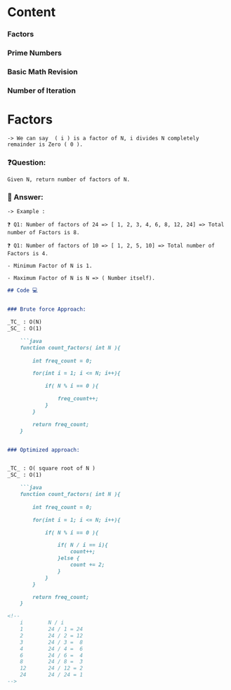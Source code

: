 # Content

### Factors
### Prime Numbers
### Basic Math Revision
### Number of Iteration


# Factors
    -> We can say  ( i ) is a factor of N, i divides N completely remainder is Zero ( 0 ).

### ❓Question:
    Given N, return number of factors of N. 

### 💬 Answer:
    -> Example : 

    ❓ Q1: Number of factors of 24 => [ 1, 2, 3, 4, 6, 8, 12, 24] => Total number of Factors is 8.

    ❓ Q1: Number of factors of 10 => [ 1, 2, 5, 10] => Total number of Factors is 4.

    - Minimum Factor of N is 1.

    - Maximum Factor of N is N => ( Number itself).

```markdown
## Code 💻


### Brute force Approach:

_TC_ : O(N)
_SC_ : O(1)

    ```java
    function count_factors( int N ){
 
        int freq_count = 0;

        for(int i = 1; i <= N; i++){

            if( N % i == 0 ){

                freq_count++;
            }
        }

        return freq_count;
    }


### Optimized approach:


_TC_ : O( square root of N )
_SC_ : O(1)

    ```java
    function count_factors( int N ){
 
        int freq_count = 0;

        for(int i = 1; i <= N; i++){

            if( N % i == 0 ){

                if( N / i == i){
                    count++;
                }else {
                    count += 2;
                }
            }
        }

        return freq_count;
    }

<!-- 
    i        N / i 
    1        24 / 1 = 24
    2        24 / 2 = 12
    3        24 / 3 =  8
    4        24 / 4 =  6
    6        24 / 6 =  4
    8        24 / 8 =  3
    12       24 / 12 = 2
    24       24 / 24 = 1
-->

